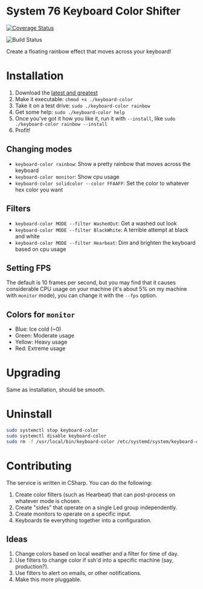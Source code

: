 # System 76 Keyboard Color Shifter

[![Coverage Status](https://coveralls.io/repos/github/withinboredom/system-76-keyboards/badge.svg?branch=master)](https://coveralls.io/github/withinboredom/system-76-keyboards?branch=master)

![Build Status](https://github.com/withinboredom/system-76-keyboards/workflows/Builder/badge.svg)

Create a floating rainbow effect that moves across your keyboard!

# Installation

1. Download the [latest and greatest](https://github.com/withinboredom/system-76-keyboards/releases)
1. Make it executable: `chmod +x ./keyboard-color`
1. Take it on a test drive: `sudo ./keyboard-color rainbow`
1. Get some help: `sudo ./keyboard-color help`
1. Once you've got it how you like it, run it with `--install`, like `sudo ./keyboard-color rainbow --install`
1. Profit! 

## Changing modes

- `keyboard-color rainbow`: Show a pretty rainbow that moves across the keyboard
- `keyboard-color monitor`: Show cpu usage 
- `keyboard-color solidcolor --color FFAAFF`: Set the color to whatever hex color you want

## Filters

- `keyboard-color MODE --filter WashedOut`: Get a washed out look
- `keyboard-color MODE --filter BlackWhite`: A terrible attempt at black and white
- `keyboard-color MODE --filter Hearbeat`: Dim and brighten the keyboard based on cpu usage

## Setting FPS

The default is 10 frames per second, but you may find that it causes considerable CPU usage on your machine (it's about
5% on my machine with `monitor` mode), you can change it with the `--fps` option. 

## Colors for `monitor`

- Blue: Ice cold (~0)
- Green: Moderate usage
- Yellow: Heavy usage
- Red: Extreme usage

# Upgrading

Same as installation, should be smooth.

# Uninstall

```sh
sudo systemctl stop keyboard-color
sudo systemctl disable keyboard-color
sudo rm -f /usr/local/bin/keyboard-color /etc/systemd/system/keyboard-colors.service
```

# Contributing

The service is written in CSharp. You can do the following:

1. Create color filters (such as Hearbeat) that can post-process on whatever mode is chosen.
1. Create "sides" that operate on a single Led group independently.
1. Create monitors to operate on a specific input.
1. Keyboards tie everything together into a configuration.

## Ideas

1. Change colors based on local weather and a filter for time of day.
1. Use filters to change color if ssh'd into a specific machine (say, production?).
1. Use filters to alert on emails, or other notifications.
1. Make this more pluggable.
